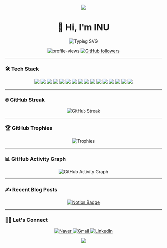 <!-- 헤더 -->
<p align="center">
    <img src="https://capsule-render.vercel.app/api?type=waving&color=auto&height=300&section=header&text=Welcome%20to%20My%20Profile!&fontSize=50&animation=fadeIn&fontAlignY=38&desc=Mobile%20App%20Developer&descAlignY=51&descAlign=62" />
</p>

<h1 align="center">👋 Hi, I'm INU</h1>
<p align="center">
    <img src="https://readme-typing-svg.demolab.com?font=Fira+Code&size=22&pause=1000&center=true&width=435&lines=Mobile+App+Developer;iOS+Developer;Android+Developer;Flutter+Developer" alt="Typing SVG" />
</p>

<p align="center">
    <img src="https://komarev.com/ghpvc/?username=innoo47&label=Profile%20views&color=0e75b6&style=flat" alt="profile-views" /> 
    <a href="https://github.com/innoo47?tab=followers"><img src="https://img.shields.io/github/followers/innoo47?label=Followers&style=social" alt="GitHub followers" /></a>
</p>

---

### 🛠 Tech Stack
<p align="center">
    <img src="https://img.shields.io/badge/Java-007396?style=for-the-badge&logo=java&logoColor=white" />
    <img src="https://img.shields.io/badge/Android-3DDC84?style=for-the-badge&logo=android&logoColor=white" />
    <img src="https://img.shields.io/badge/Swift-FA7343?style=for-the-badge&logo=swift&logoColor=white" />
    <img src="https://img.shields.io/badge/iOS-000000?style=for-the-badge&logo=ios&logoColor=white" />
    <img src="https://img.shields.io/badge/Dart-0175C2?style=for-the-badge&logo=dart&logoColor=white" />
    <img src="https://img.shields.io/badge/Flutter-02569B?style=for-the-badge&logo=flutter&logoColor=white" />
    <img src="https://img.shields.io/badge/Spring-6DB33F?style=for-the-badge&logo=spring&logoColor=white" />
    <img src="https://img.shields.io/badge/JSP-007396?style=for-the-badge&logo=java&logoColor=white" />
    <img src="https://img.shields.io/badge/Arduino-00979D?style=for-the-badge&logo=arduino&logoColor=white" />
    <img src="https://img.shields.io/badge/OracleDB-F80000?style=for-the-badge&logo=oracle&logoColor=white" />
    <img src="https://img.shields.io/badge/Firebase-FFCA28?style=for-the-badge&logo=firebase&logoColor=black" />
    <img src="https://img.shields.io/badge/SQLite-003B57?style=for-the-badge&logo=sqlite&logoColor=white" />
    <img src="https://img.shields.io/badge/Python-3776AB?style=for-the-badge&logo=python&logoColor=white" />
    <img src="https://img.shields.io/badge/JavaScript-F7DF1E?style=for-the-badge&logo=javascript&logoColor=black" />
    <img src="https://img.shields.io/badge/Hadoop-66CCFF?style=for-the-badge&logo=apache-hadoop&logoColor=black" />
    <img src="https://img.shields.io/badge/Tomcat-F8DC75?style=for-the-badge&logo=apache-tomcat&logoColor=black" />
</p>


---

### 🔥 GitHub Streak
<p align="center">
    <img src="https://streak-stats.demolab.com?user=innoo47&theme=radical&hide_border=true&date_format=M%20j%5B%2C%20Y%5D" alt="GitHub Streak" />
</p>

---

### 🏆 GitHub Trophies
<p align="center">
    <img src="https://github-profile-trophy.vercel.app/?username=innoo47&theme=radical&no-frame=true&margin-w=15" alt="Trophies" />
</p>

---

### 📊 GitHub Activity Graph
<p align="center">
    <img src="https://github-readme-activity-graph.vercel.app/graph?username=innoo47&theme=rogue" alt="GitHub Activity Graph" />
</p>

---

### ✍️ Recent Blog Posts
<p align="center">
    <a href="https://www.notion.so/4d18bab9036f4e97bd4929f5f83e68b3">
        <img src="https://img.shields.io/badge/Notion-000000?style=for-the-badge&logo=notion&logoColor=white" alt="Notion Badge" />
    </a>
</p>

---

### 🧑‍💻 Let's Connect
<p align="center">
    <a href="mailto:i0n4h0o7@naver.com">
        <img src="https://img.shields.io/badge/Naver-23A254?style=for-the-badge&logo=naver&logoColor=white" alt="Naver" />
    </a>
    <a href="mailto:i0n4h0o7@gmail.com">
        <img src="https://img.shields.io/badge/Gmail-D14836?style=for-the-badge&logo=gmail&logoColor=white" alt="Gmail" />
    </a>
     <a href="https://linkedin.com/in/인호-박-262803328">
        <img src="https://img.shields.io/badge/LinkedIn-0077B5?style=for-the-badge&logo=linkedin&logoColor=white" alt="LinkedIn" />
    </a>
</p>

<!-- 푸터 -->
<p align="center">
    <img src="https://capsule-render.vercel.app/api?type=waving&color=auto&height=200&section=footer&animation=fadeIn&fontAlignY=65&descAlignY=85" />
</p>
